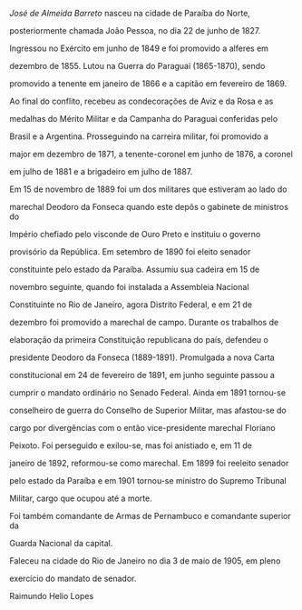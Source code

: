 

*José de Almeida Barreto* nasceu na cidade de Paraíba do Norte,

posteriormente chamada João Pessoa, no dia 22 de junho de 1827.



Ingressou no Exército em junho de 1849 e foi promovido a alferes em

dezembro de 1855. Lutou na Guerra do Paraguai (1865-1870), sendo

promovido a tenente em janeiro de 1866 e a capitão em fevereiro de 1869.

Ao final do conflito, recebeu as condecorações de Aviz e da Rosa e as

medalhas do Mérito Militar e da Campanha do Paraguai conferidas pelo

Brasil e a Argentina. Prosseguindo na carreira militar, foi promovido a

major em dezembro de 1871, a tenente-coronel em junho de 1876, a coronel

em julho de 1881 e a brigadeiro em julho de 1887.



Em 15 de novembro de 1889 foi um dos militares que estiveram ao lado do

marechal Deodoro da Fonseca quando este depôs o gabinete de ministros do

Império chefiado pelo visconde de Ouro Preto e instituiu o governo

provisório da República. Em setembro de 1890 foi eleito senador

constituinte pelo estado da Paraíba. Assumiu sua cadeira em 15 de

novembro seguinte, quando foi instalada a Assembleia Nacional

Constituinte no Rio de Janeiro, agora Distrito Federal, e em 21 de

dezembro foi promovido a marechal de campo. Durante os trabalhos de

elaboração da primeira Constituição republicana do país, defendeu o

presidente Deodoro da Fonseca (1889-1891). Promulgada a nova Carta

constitucional em 24 de fevereiro de 1891, em junho seguinte passou a

cumprir o mandato ordinário no Senado Federal. Ainda em 1891 tornou-se

conselheiro de guerra do Conselho de Superior Militar, mas afastou-se do

cargo por divergências com o então vice-presidente marechal Floriano

Peixoto. Foi perseguido e exilou-se, mas foi anistiado e, em 11 de

janeiro de 1892, reformou-se como marechal. Em 1899 foi reeleito senador

pelo estado da Paraíba e em 1901 tornou-se ministro do Supremo Tribunal

Militar, cargo que ocupou até a morte.



Foi também comandante de Armas de Pernambuco e comandante superior da

Guarda Nacional da capital.



Faleceu na cidade do Rio de Janeiro no dia 3 de maio de 1905, em pleno

exercício do mandato de senador.



Raimundo Helio Lopes




